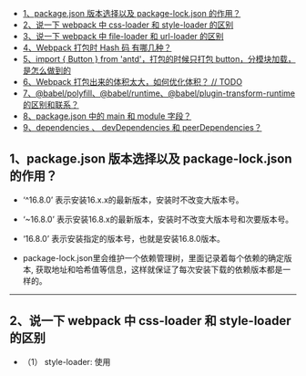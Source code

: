- [1、package.json 版本选择以及 package-lock.json 的作用？](#1packagejson-版本选择以及-package-lockjson-的作用)
- [2、说一下 webpack 中 css-loader 和 style-loader 的区别](#2说一下-webpack-中-css-loader-和-style-loader-的区别)
- [3、说一下 webpack 中 file-loader 和 url-loader 的区别](#3说一下-webpack-中-file-loader-和-url-loader-的区别)
- [4、Webpack 打包时 Hash 码 有哪几种？](#4webpack-打包时-hash-码-有哪几种)
- [5、import { Button } from 'antd'，打包的时候只打包 button，分模块加载，是怎么做到的](#5import--button--from-antd打包的时候只打包-button分模块加载是怎么做到的)
- [6、Webpack 打包出来的体积太大，如何优化体积？ // TODO](#6webpack-打包出来的体积太大如何优化体积--todo)
- [7、@babel/polyfill、@babel/runtime、@babel/plugin-transform-runtime 的区别和联系？](#7babelpolyfillbabelruntimebabelplugin-transform-runtime-的区别和联系)
- [8、package.json 中的 main 和 module 字段？](#8packagejson-中的-main-和-module-字段)
- [9、dependencies 、 devDependencies 和 peerDependencies？](#9dependencies--devdependencies-和-peerdependencies)



## 1、package.json 版本选择以及 package-lock.json 的作用？

- ‘^16.8.0’ 表示安装16.x.x的最新版本，安装时不改变大版本号。
- ‘~16.8.0’ 表示安装16.8.x的最新版本，安装时不改变大版本号和次要版本号。
- ‘16.8.0’ 表示安装指定的版本号，也就是安装16.8.0版本。

- package-lock.json里会维护一个依赖管理树，里面记录着每个依赖的确定版本, 获取地址和哈希值等信息，这样就保证了每次安装下载的依赖版本都是一样的。

---------------------------------------------------------------------------------------------------------------------- 
## 2、说一下 webpack 中 css-loader 和 style-loader 的区别

- （1） style-loader: 使用<style>将 css-loader 内部样式注入到我们的HTML页面
- （2） css-loader： 解析了css文件里面的css代码，以及 css 中各依赖关系，比如：import / require（） @import / url 引入的内容

webpack解析是自下而上的，所以会先通过 css-loader 解析 css 代码， 然后通过 style-loader 注入到 HTML 页面中。如果需要将 css 单独抽离出一个文件，可以使用 extract-text-webpack-plugin（webpack v4 之前）和 mini-css-extract-plugin （webapck v4）

----------------------------------------------------------------------------------------------------------------------
## 3、说一下 webpack 中 file-loader 和 url-loader 的区别

- （1）`file-loader`: 对应规则的文件，复制一份到打包之后的文件夹，生成新的文件名，并传给项目的输入文件使用；
- （2）`url-loader`: url-loader 封装了 file-loader， 安装了 url-loader 就不需要再安装 file-loader 了。url-loader工作分两种情况：1.文件大小小于limit参数，url-loader将会把文件转为DataURL（base64）；2.文件大小大于limit，url-loader会调用file-loader进行处理，参数也会直接传给file-loader。

因此，再处理项目中图片等文件时，我们一般使用 url-loader， 设置合适的 limit 的值: 设置过大会导致js文件过大；设置过小会导致 http 请求次数过多。

----------------------------------------------------------------------------------------------------------------------


## 4、Webpack 打包时 Hash 码 有哪几种？

- （1）hash: 每一次构建都会生成唯一的 hash 值，且当前构建的所有文件添加的 hash 值都一样；

- （2）chunkhash: chunkhash 可以理解成入口 hash，即改入口中依赖的某个文件改变了，那么该入口所有生成文件的 hash 值都会改变，常见的就是 css 文件变动了，对应的 js 文件 hash 值也会改变。

- （3）contenthash: 内容 hash， 即该 hash 值只跟当前文件的 content 有关， content 变化了 hash 值才会改变。

因此，我们给图片和 css 文件添加 hash 值用于缓存时，应该使用 contenthash。

----------------------------------------------------------------------------------------------------------------------

## 5、import { Button } from 'antd'，打包的时候只打包 button，分模块加载，是怎么做到的 

使用 babel-plugin-import， 
```js
{ "libraryName": "antd", style: true }：
```
将 
```js
import { Button } from 'antd';
```
编译成：
```js
var _button = require('antd/lib/button');
require('antd/lib/button/style');
```

----------------------------------------------------------------------------------------------------------------------
## 6、Webpack 打包出来的体积太大，如何优化体积？ // TODO

- css 篇

    - 单独提取css（公共）文件 MiniCssExtractPlugin

    - 压缩css optimize-css-assets-webpack-plugin (配合 cssnano 配置压缩参数)

- js 篇

    - 压缩 js 代码：uglifyjs-webpack-plugin

    - 提取公共代码：splitChunks

- html 压缩： html-webpack-plugin 中配置

----------------------------------------------------------------------------------------------------------------------
## 7、@babel/polyfill、@babel/runtime、@babel/plugin-transform-runtime 的区别和联系？

- @babel/polyfill：通过改写全局prototype的方式实现，会导致污染了全局环境，我们需要手动引入，在编译时自动引入对应的core-js；

- @babel/runtime：提供编译模块的工具函数（core-js 、regenerator等），需要在使用到的地方手动引入，不会造成全局环境的污染；

- @babel/plugin-transform-runtime： 依赖 @babel/runtime ，利用 plugin 自动识别并替换代码中的新特性，你不需要再引入，而是按需替换，检测到你需要哪个，就引入哪个 polyfill；

----------------------------------------------------------------------------------------------------------------------

## 8、package.json 中的 main 和 module 字段？

main 和 module 主要是为了区分 CommonJS 规范和 ES6 的 module 新特性。

- main: 针对的 CommonJS 规范，运行时加载（其实是加载的是 exports 对象的某个属性），

- module： 针对的 ES6 的 module 新特性，编译时加载，这样在编译时即可分析出对应模块中有哪些方法是使用到的，这样更利于 Tree-Shaking 。

由于在早期很多 npm 包都是遵循 CommonJS 规范的，统一取得 main 字段指定的文件作为入口。为了引入对 ES6 的 module 新特性的支持，同时也支持原有的 CommonJS 规范，所以就引入了 module 字段。

----------------------------------------------------------------------------------------------------------------------

## 9、dependencies 、 devDependencies 和 peerDependencies？

- dependencies
  
  实际的依赖，即项目线上运行也需要的依赖项。
  `npm i xxx -S` 或者 `npm i xxx --save` 来安装一个包，并且添加到 package.json 的 dependencies 里面

- devDependencies
  
  开发中使用的依赖，它区别于实际的依赖。也就是说，在线上状态不需要使用的依赖，就是开发依赖。最终目的是为了减少 node_modules 目录的大小以及 npm install 花费的时间。

  `npm i xxx -D` 或者 `npm i xxx --save-dev` 来安装一个包

  常见的 构建工具（webpack 、gulp 等）、预处理器（less, stylus, sass, scss，babel-loader等，需注意 babel-runtime 是 dependencies）、测试工具（jest，chai等）都是安装成 devDependencies

- peerDependencies
  
  这类主要是用于插件对于本体的依赖，插件想要自己正常运行，就需要使用者把本地依赖进来，这个主要是在自己开发和发布包的时候会用到，比如，你开发了一个基于 react 的组件，那么 peerDependencies 中就需要加入相关的 react 和 react-dom 依赖。

参考：[Node.js 中的依赖管理](https://zhuanlan.zhihu.com/p/56002037)